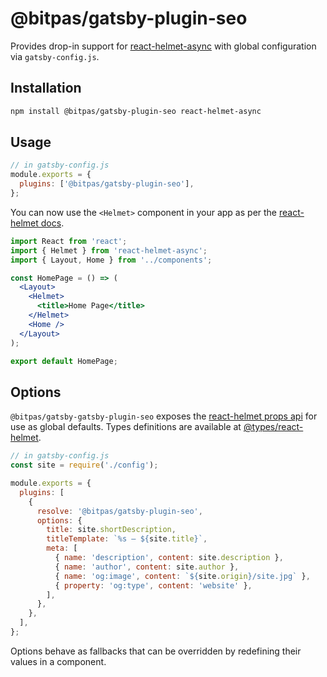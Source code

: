 # @bitpas/gatsby-plugin-seo

Provides drop-in support for [react-helmet-async](https://www.npmjs.com/package/react-helmet-async) with global configuration via `gatsby-config.js`.

## Installation

```sh
npm install @bitpas/gatsby-plugin-seo react-helmet-async
```

## Usage

```js:title=gatsby-config.js
// in gatsby-config.js
module.exports = {
  plugins: ['@bitpas/gatsby-plugin-seo'],
};
```

You can now use the `<Helmet>` component in your app as per the [react-helmet docs](https://github.com/nfl/react-helmet#readme).

```js:title=HomePage.jsx
import React from 'react';
import { Helmet } from 'react-helmet-async';
import { Layout, Home } from '../components';

const HomePage = () => (
  <Layout>
    <Helmet>
      <title>Home Page</title>
    </Helmet>
    <Home />
  </Layout>
);

export default HomePage;
```

## Options

`@bitpas/gatsby-gatsby-plugin-seo` exposes the [react-helmet props api](https://github.com/nfl/react-helmet#features) for use as global defaults. Types definitions are available at [@types/react-helmet](https://github.com/DefinitelyTyped/DefinitelyTyped/blob/db7577cf9190a6a615c2d00c0c5fcadb4f88b2e2/types/react-helmet/index.d.ts#L37).

```js:title=gatsby-config.js
// in gatsby-config.js
const site = require('./config');

module.exports = {
  plugins: [
    {
      resolve: '@bitpas/gatsby-plugin-seo',
      options: {
        title: site.shortDescription,
        titleTemplate: `%s – ${site.title}`,
        meta: [
          { name: 'description', content: site.description },
          { name: 'author', content: site.author },
          { name: 'og:image', content: `${site.origin}/site.jpg` },
          { property: 'og:type', content: 'website' },
        ],
      },
    },
  ],
};
```

Options behave as fallbacks that can be overridden by redefining their values in a component.
